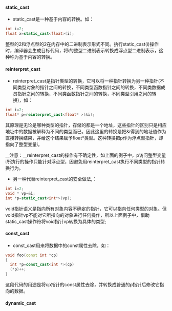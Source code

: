 #### static_cast
- static_cast是一种基于内容的转换。如：
```c++
int i=2;
float x=static_cast<float>(i);
```
整型的2和浮点型的2在内存中的二进制表示形式不同。执行static_cast<float>(i)操作时，编译器会生成目标代码，将i的整型二进制表示转换成浮点型二进制表示，这种称为基于内容的转换。

#### reinterpret_cast
- reinterpret_cast是指针类型的转换，它可以将一种指针转换为另一种指针(不同类型对象的指针之间的转换，不同类型函数指针之间的转换，不同类数据成员指针之间的转换，不同类函数指针之间的转换，不同类型引用之间的转换)，如：
```c++
int i=2;
float* p=reinterpret_cast<float* >(&i);
```
其原理是无论是哪种类型的指针，存储的都是一个地址，这些指针的区别只是相应地址中的数据被解释为不同的类型而已。因此这里的转换是把&i得到的地址值作为直接转换结果，并给这个结果赋予float*类型。这种转换把p作为浮点型指针，却指向了整型变量i。  

 __注意：__reinterpret_cast的操作有不确定性，如上面的例子中，p访问整型变量i所执行的操作只能针对浮点型，因避免用reinterpret_cast执行不同类型的指针转换行为。  

- 另一种代替reinterpret_cast的安全做法,：
```c++
int i=2;
void * vp=&i;
int *p=static_cast<int*>(vp);
```
void指针语义是指向所有对象内容不确定的指针，它可以指向任何类型的对象。但void指针vp不能对它所指向的对象进行任何操作，所以上面例子中，借助static_cast操作符将void指针vp转换为具体的类型;

#### const_cast
- const_cast用来将数据中的const属性去除，如：
 ```c++
 void foo(const int *cp)
 {
   int *p=const_cast<int *>(cp)
   (*p)++;   
 }
 ```
 这段代码的用途是将cp指针的const属性去除，并转换成普通的p指针后修改它指向的数据。
 
 #### dynamic_cast
